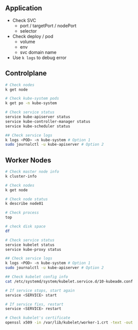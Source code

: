 ## Application

- Check SVC
  - port / targetPort / nodePort
  - selector
- Check deploy / pod
  - volume 
  - env
  - svc domain name
- Use `k logs` to debug error

## Controlplane

```sh
# Check nodes
k get node

# Check kube-system pods
k get po -n kube-system

# Check service status
service kube-apiserver status
service kube-controller-manager status
service kube-scheduler status

## Check service logs
k logs <POD> -n kube-system # Option 1
sudo journalctl -u kube-apiserver # Option 2
```

## Worker Nodes

```sh
# Check master node info
k cluster-info

# Check nodes
k get node

# Check node status
k describe node01

# Check process
top

# check disk space
df

# Check service status
service kubelet status
service kube-proxy status

## Check service logs
k logs <POD> -n kube-system # Option 1
sudo journalctl -u kube-apiserver # Option 2

## Check kubelet config info
cat /etc/systemd/system/kubelet.service.d/10-kubeadm.conf

# If service stops, start again
service <SERVICE> start

# If service fixs, restart
service <SERVICE> restart

# Check kubelet's certificate
openssl x509 -in /var/lib/kubelet/worker-1.crt -text -out
```

